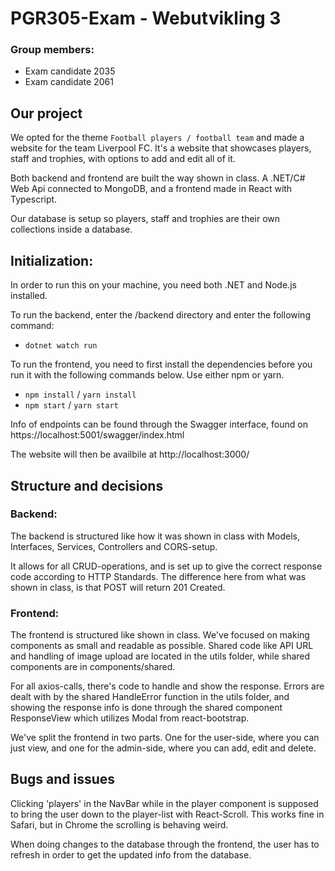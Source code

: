 # PGR305-Exam - Webutvikling 3

### Group members:
* Exam candidate 2035
* Exam candidate 2061

## Our project
We opted for the theme `Football players / football team` and made a website for the team Liverpool FC. It's a website that showcases players, staff and trophies, with options to add and edit all of it. 

Both backend and frontend are built the way shown in class. A .NET/C# Web Api connected to MongoDB, and a frontend made in React with Typescript.

Our database is setup so players, staff and trophies are their own collections inside a database. 


## Initialization:
In order to run this on your machine, you need both .NET and Node.js installed. 

To run the backend, enter the /backend directory and enter the following command:
- `dotnet watch run`

To run the frontend, you need to first install the dependencies before you run it with the following commands below. Use either npm or yarn.
- `npm install` / `yarn install`
- `npm start` / `yarn start`

Info of endpoints can be found through the Swagger interface, found on https://localhost:5001/swagger/index.html

The website will then be availbile at http://localhost:3000/

## Structure and decisions

### Backend:
The backend is structured like how it was shown in class with Models, Interfaces, Services, Controllers and CORS-setup. 

It allows for all CRUD-operations, and is set up to give the correct response code according to HTTP Standards. The difference here from what was shown in class, is that POST will return 201 Created.

### Frontend:
The frontend is structured like shown in class. We've focused on making components as small and readable as possible. Shared code like API URL and handling of image upload are located in the utils folder, while shared components are in components/shared. 

For all axios-calls, there's code to handle and show the response. Errors are dealt with by the shared HandleError function in the utils folder, and showing the response info is done through the shared component ResponseView which utilizes Modal from react-bootstrap.

We've split the frontend in two parts. One for the user-side, where you can just view, and one for the admin-side, where you can add, edit and delete. 

## Bugs and issues
Clicking 'players' in the NavBar while in the player component is supposed to bring the user down to the player-list with React-Scroll. This works fine in Safari, but in Chrome the scrolling is behaving weird. 

When doing changes to the database through the frontend, the user has to refresh in order to get the updated info from the database.